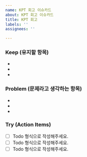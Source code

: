```yaml
---
name: KPT 회고 이슈카드
about: KPT 회고 이슈카드
title: KPT 회고
labels: ''
assignees: ''

---
```


### Keep (유지할 항목)
-
-
-

### Problem (문제라고 생각하는 항목)
-
-
-

### Try (Action Items)
- [ ] Todo 형식으로 작성해주세요.
- [ ] Todo 형식으로 작성해주세요.
- [ ] Todo 형식으로 작성해주세요.
